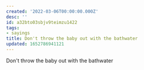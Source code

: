 ```yaml
---
created: '2022-03-06T00:00:00.000Z'
desc: ''
id: a32bto03sbjv9teimzu1422
tags:
- sayings
title: Don't throw the baby out with the bathwater
updated: 1652786941121
---
```

   
Don't throw the baby out with the bathwater